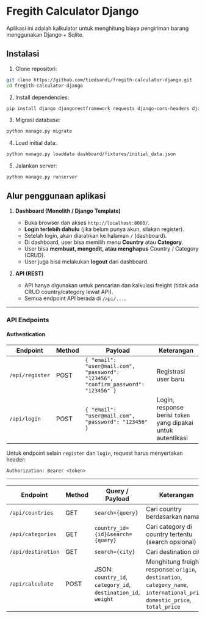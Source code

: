 # Fregith Calculator Django

Aplikasi ini adalah kalkulator untuk menghitung biaya pengiriman barang menggunakan Django + Sqlite.

## Instalasi

1. Clone repositori:

```bash
git clone https://github.com/tiedsandi/fregith-calculator-django.git
cd fregith-calculator-django
```

2. Install dependencies:

```bash
pip install django djangorestframework requests django-cors-headers djangorestframework-simplejwt
```

3. Migrasi database:

```bash
python manage.py migrate
```

4. Load initial data:

```bash
python manage.py loaddata dashboard/fixtures/initial_data.json
```

5. Jalankan server:

```bash
python manage.py runserver
```

## Alur penggunaan aplikasi

1. **Dashboard (Monolith / Django Template)**

   - Buka browser dan akses `http://localhost:8000/`.
   - **Login terlebih dahulu** (jika belum punya akun, silakan register).
   - Setelah login, akan diarahkan ke halaman `/` (dashboard).
   - Di dashboard, user bisa memilih menu **Country** atau **Category**.
   - User bisa **membuat, mengedit, atau menghapus** Country / Category (CRUD).
   - User juga bisa melakukan **logout** dari dashboard.

2. **API (REST)**

   - API hanya digunakan untuk pencarian dan kalkulasi freight (tidak ada CRUD country/category lewat API).
   - Semua endpoint API berada di `/api/...`.

---

### API Endpoints

#### Authentication

| Endpoint        | Method | Payload                                                                            | Keterangan                                                    |
| --------------- | ------ | ---------------------------------------------------------------------------------- | ------------------------------------------------------------- |
| `/api/register` | POST   | `{ "email": "user@mail.com", "password": "123456", "confirm_password": "123456" }` | Registrasi user baru                                          |
| `/api/login`    | POST   | `{ "email": "user@mail.com", "password": "123456" }`                               | Login, response berisi `token` yang dipakai untuk autentikasi |

Untuk endpoint selain `register` dan `login`, request harus menyertakan header:

```
Authorization: Bearer <token>
```

---

| Endpoint           | Method | Query / Payload                                               | Keterangan                                                                                                                     |
| ------------------ | ------ | ------------------------------------------------------------- | ------------------------------------------------------------------------------------------------------------------------------ |
| `/api/countries`   | GET    | `search={query}`                                              | Cari country berdasarkan nama                                                                                                  |
| `/api/categories`  | GET    | `country_id={id}&search={query}`                              | Cari category di country tertentu (search opsional)                                                                            |
| `/api/destination` | GET    | `search={city}`                                               | Cari destination city                                                                                                          |
| `/api/calculate`   | POST   | JSON: `country_id`, `category_id`, `destination_id`, `weight` | Menghitung freight, response: `origin`, `destination`, `category_name`, `international_price`, `domestic_price`, `total_price` |
